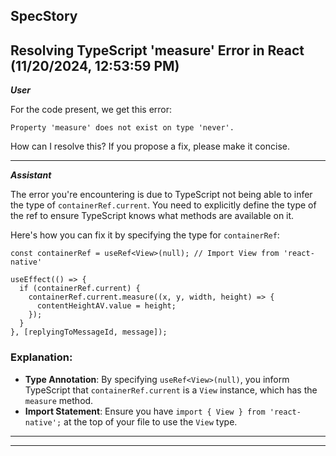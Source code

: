 ## SpecStory

## Resolving TypeScript 'measure' Error in React (11/20/2024, 12:53:59 PM)

_**User**_

For the code present, we get this error:
```
Property 'measure' does not exist on type 'never'.
```
How can I resolve this? If you propose a fix, please make it concise.

---

_**Assistant**_

The error you're encountering is due to TypeScript not being able to infer the type of `containerRef.current`. You need to explicitly define the type of the ref to ensure TypeScript knows what methods are available on it.

Here's how you can fix it by specifying the type for `containerRef`:

```typescript:components/Chat/Input/InputDumb.tsx
const containerRef = useRef<View>(null); // Import View from 'react-native'

useEffect(() => {
  if (containerRef.current) {
    containerRef.current.measure((x, y, width, height) => {
      contentHeightAV.value = height;
    });
  }
}, [replyingToMessageId, message]);
```

### Explanation:
- **Type Annotation**: By specifying `useRef<View>(null)`, you inform TypeScript that `containerRef.current` is a `View` instance, which has the `measure` method.
- **Import Statement**: Ensure you have `import { View } from 'react-native';` at the top of your file to use the `View` type.

---



---

